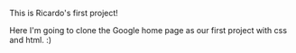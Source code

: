 This is Ricardo's first project!

Here I'm going to clone the Google home page as our first project    with css and html. :)
